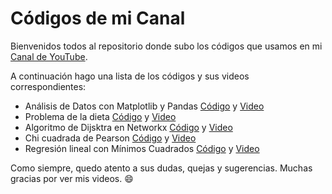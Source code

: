 # Códigos de mi Canal

Bienvenidos todos al repositorio donde subo los códigos que usamos en mi [Canal de YouTube](https://www.youtube.com/channel/UCysMbdMKB0HWV2eXwX1keAQ/videos).

A continuación hago una lista de los códigos y sus videos correspondientes:

* Análisis de Datos con Matplotlib y Pandas [Código](https://github.com/VikSanz/videos-canal/blob/master/video_mat_pandas.py) y [Video](https://www.youtube.com/watch?v=eoL70stOC0w&t=130s)
* Problema de la dieta [Código](https://github.com/VikSanz/videos-canal/blob/master/problema_dieta.py) y [Video](https://www.youtube.com/watch?v=lIIkk6K9qIs&t=368s)
* Algoritmo de Dijsktra en Networkx [Código](https://github.com/VikSanz/videos-canal/blob/master/metrocdmx_networkx.ipynb) y [Video](https://www.youtube.com/watch?v=w84P5Coifek)
* Chi cuadrada de Pearson [Código](https://github.com/VikSanz/videos-canal/blob/master/zodiaco.ipynb) y [Video](https://www.youtube.com/watch?v=F5Q53A_zDco&t=39s)
* Regresión lineal con Mínimos Cuadrados [Código](https://github.com/VikSanz/videos-canal/blob/master/minimos_cuadrados.ipynb) y [Video](https://www.youtube.com/watch?v=XyI14wPTB0M&t=141s)

Como siempre, quedo atento a sus dudas, quejas y sugerencias. Muchas gracias por ver mis videos. :smile:
